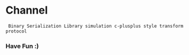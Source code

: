 # Channel
     Binary Serialization Library simulation c-plusplus style transform protocol

### Have Fun :)
